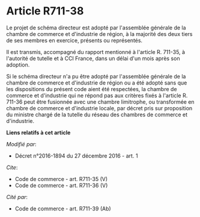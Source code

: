 # Article R711-38

Le projet de schéma directeur est adopté par l'assemblée générale de la chambre de commerce et d'industrie de région, à la
majorité des deux tiers de ses membres en exercice, présents ou représentés.

Il est transmis, accompagné du rapport mentionné à l'article R. 711-35, à l'autorité de tutelle et à CCI France, dans un
délai d'un mois après son adoption.

Si le schéma directeur n'a pu être adopté par l'assemblée générale de la chambre de commerce et d'industrie de région ou a
été adopté sans que les dispositions du présent code aient été respectées, la chambre de commerce et d'industrie qui ne
répond pas aux critères fixés à l'article R. 711-36 peut être fusionnée avec une chambre limitrophe, ou transformée en
chambre de commerce et d'industrie locale, par décret pris sur proposition du ministre chargé de la tutelle du réseau des
chambres de commerce et d'industrie.

**Liens relatifs à cet article**

_Modifié par_:

  - Décret n°2016-1894 du 27 décembre 2016 - art. 1

_Cite_:

  - Code de commerce - art. R711-35 (V)
  - Code de commerce - art. R711-36 (V)

_Cité par_:

  - Code de commerce - art. R711-39 (Ab)

